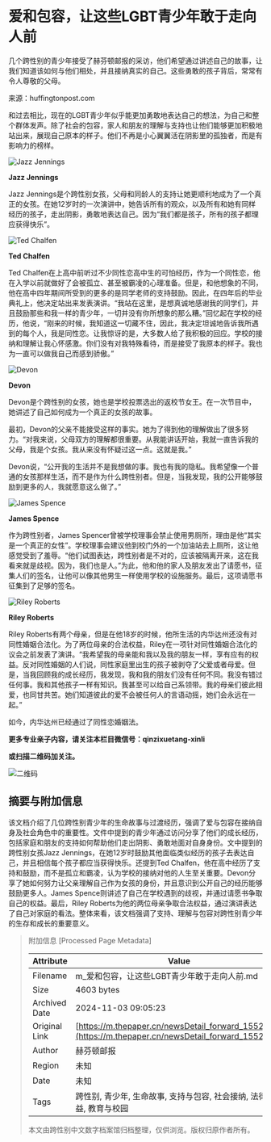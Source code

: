 # 爱和包容，让这些LGBT青少年敢于走向人前

几个跨性别的青少年接受了赫芬顿邮报的采访，他们希望通过讲述自己的故事，让我们知道该如何与他们相处，并且接纳真实的自己。这些勇敢的孩子背后，常常有令人尊敬的父母。

来源：huffingtonpost.com

和过去相比，现在的LGBT青少年似乎能更加勇敢地表达自己的想法，为自己和整个群体发声。除了社会的包容，家人和朋友的理解与支持也让他们能够更加积极地站出来，展现自己原本的样子。他们不再是小心翼翼活在阴影里的孤独者，而是有影响力的榜样。

![Jazz Jennings](http://image.thepaper.cn/www/image/5/244/757.jpg)

**Jazz Jennings**

Jazz Jennings是个跨性别女孩，父母和同龄人的支持让她更顺利地成为了一个真正的女孩。在她12岁时的一次演讲中，她告诉所有的观众，以及所有和她有同样经历的孩子，走出阴影，勇敢地表达自己。因为“我们都是孩子，所有的孩子都理应获得快乐”。

![Ted Chalfen](http://image.thepaper.cn/www/image/5/244/754.jpg)

**Ted Chalfen**

Ted Chalfen在上高中前听过不少同性恋高中生的可怕经历，作为一个同性恋，他在入学以前就做好了会被孤立、甚至被霸凌的心理准备。但是，和他想象的不同，他在高中四年期间所受到的更多的是同学老师的支持鼓励。因此，在四年后的毕业典礼上，他决定站出来发表演讲。“我站在这里，是想真诚地感谢我的同学们，并且鼓励那些和我一样的青少年，一切并没有你所想象的那么糟。”回忆起在学校的经历，他说，“刚来的时候，我知道这一切藏不住，因此，我决定坦诚地告诉我所遇到的每个人，我是同性恋。让我惊讶的是，大多数人给了我积极的回应。学校的接纳和理解让我心怀感激。你们没有对我特殊看待，而是接受了我原本的样子。我也为一直可以做我自己而感到骄傲。”

![Devon](http://image.thepaper.cn/www/image/5/244/755.jpg)

**Devon**

Devon是个跨性别的女孩，她也是学校投票选出的返校节女王。在一次节目中，她讲述了自己如何成为一个真正的女孩的故事。

最初，Devon的父亲不能接受这样的事实。她为了得到他的理解做出了很多努力。“对我来说，父母双方的理解都很重要。从我能讲话开始，我就一直告诉我的父母，我是个女孩。我从来没有怀疑过这一点。这就是我。”

Devon说，“公开我的生活并不是我想做的事。我也有我的隐私。我希望像一个普通的女孩那样生活，而不是作为什么跨性别者。但是，当我发现，我的公开能够鼓励到更多的人，我就愿意这么做了。”

![James Spence](http://image.thepaper.cn/www/image/5/244/763.jpg)

**James Spence**

作为跨性别者，James Spencer曾被学校理事会禁止使用男厕所，理由是他“其实是一个真正的女性”。学校理事会建议他到校门外的一个加油站去上厕所，这让他感觉受到了羞辱。“他们试图表达，跨性别者是不对的，应该被隔离开来，这在我看来就是歧视。因为，我们也是人。”为此，他和他的家人及朋友发出了请愿书，征集人们的签名，让他可以像其他男生一样使用学校的设施服务。最后，这项请愿书征集到了足够的签名。

![Riley Roberts](http://image.thepaper.cn/www/image/5/244/753.jpg)

**Riley Roberts**

Riley Roberts有两个母亲，但是在他18岁的时候，他所生活的内华达州还没有对同性婚姻合法化。为了两位母亲的合法权益，Riley在一项针对同性婚姻合法化的议会之前发表了演讲。“我希望我的母亲能和我以及我的朋友一样，享有应有的权益。反对同性婚姻的人们说，同性家庭里出生的孩子被剥夺了父爱或者母爱。但是，当我回顾我的成长经历，我发现，我和我的朋友们没有任何不同。我没有错过任何事。我和其他孩子一样有知识。我甚至可以给自己系领带。我的母亲们彼此相爱，也同甘共苦。她们知道彼此的爱不会被任何人的言语动摇，她们会永远在一起。”

如今，内华达州已经通过了同性恋婚姻法。

**更多专业亲子内容，请关注本栏目微信号：qinzixuetang-xinli**

**或扫描二维码加关注。**

![二维码](http://image.thepaper.cn/www/image/5/244/752.jpg)

## 摘要与附加信息

<!-- tcd_abstract -->
该文档介绍了几位跨性别青少年的生命故事与过渡经历，强调了爱与包容在接纳自身及社会角色中的重要性。文件中提到的青少年通过访问分享了他们的成长经历，包括家庭和朋友的支持如何帮助他们走出阴影、勇敢地面对自身身份。文中提到的跨性别女孩Jazz Jennings，在她12岁时鼓励其他面临类似经历的孩子去表达自己，并且相信每个孩子都应当获得快乐。还提到Ted Chalfen，他在高中经历了支持和鼓励，而不是孤立和霸凌，认为学校的接纳对他的人生至关重要。Devon分享了她如何努力让父亲理解自己作为女孩的身份，并且意识到公开自己的经历能够鼓励更多人。James Spence则讲述了自己在学校遇到的歧视，并通过请愿书争取自己的权益。最后，Riley Roberts为他的两位母亲争取合法权益，通过演讲表达了自己对家庭的看法。整体来看，该文档强调了支持、理解与包容对跨性别青少年的生存和成长的重要意义。
<!-- tcd_abstract_end -->

> 附加信息 [Processed Page Metadata]
>
> | Attribute       | Value                                  |
> |-----------------|----------------------------------------|
> | Filename        | m_爱和包容，让这些LGBT青少年敢于走向人前.md                             |
> | Size            | 4603 bytes                           |
> | Archived Date   | 2024-11-03 09:05:23                             |
> | Original Link   | [https://m.thepaper.cn/newsDetail_forward_1552978](https://m.thepaper.cn/newsDetail_forward_1552978)                       |
> | Author          | 赫芬顿邮报                               |
> | Region          | 未知                               |
> | Date            | 未知                                 |
> | Tags            | 跨性别, 青少年, 生命故事, 支持与包容, 社会接纳, 法律权益, 教育与校园                                 |
>
> 本文由跨性别中文数字档案馆归档整理，仅供浏览。版权归原作者所有。
>